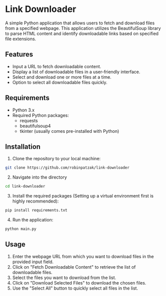 # Link Downloader

A simple Python application that allows users to fetch and download files from a specified webpage. This application utilizes the BeautifulSoup library to parse HTML content and identify downloadable links based on specified file extensions.

## Features

- Input a URL to fetch downloadable content.
- Display a list of downloadable files in a user-friendly interface.
- Select and download one or more files at a time.
- Option to select all downloadable files quickly.

## Requirements

- Python 3.x
- Required Python packages:
    - requests
    - beautifulsoup4
    - tkinter (usually comes pre-installed with Python)

## Installation

1. Clone the repository to your local machine:

```bash
git clone https://github.com/robinpatzak/link-downloader
```

2. Navigate into the directory

```bash
cd link-downloader
```

3. Install the required packages (Setting up a virtual environment first is highly recommended):
```bash
pip install requirements.txt
```

4. Run the application:
```bash
python main.py
```

## Usage

1. Enter the webpage URL from which you want to download files in the provided input field.
2. Click on "Fetch Downloadable Content" to retrieve the list of downloadable files.
3. Select the files you want to download from the list.
4. Click on "Download Selected Files" to download the chosen files.
5. Use the "Select All" button to quickly select all files in the list.
